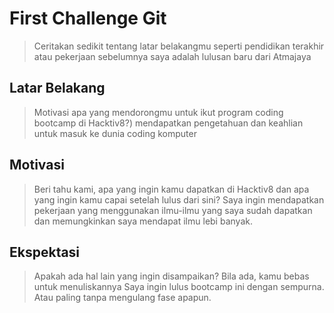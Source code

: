 # First Challenge Git

> Ceritakan sedikit tentang latar belakangmu seperti pendidikan terakhir atau pekerjaan sebelumnya
> saya adalah lulusan baru dari Atmajaya

## Latar Belakang

> Motivasi apa yang mendorongmu untuk ikut program coding bootcamp di Hacktiv8?)
> mendapatkan pengetahuan dan keahlian untuk masuk ke dunia coding komputer

## Motivasi

> Beri tahu kami, apa yang ingin kamu dapatkan di Hacktiv8 dan apa yang ingin kamu capai setelah lulus dari sini?
> Saya ingin mendapatkan pekerjaan yang menggunakan ilmu-ilmu yang saya sudah dapatkan dan memungkinkan saya mendapat ilmu lebi banyak.

## Ekspektasi

> Apakah ada hal lain yang ingin disampaikan? Bila ada, kamu bebas untuk menuliskannya
> Saya ingin lulus bootcamp ini dengan sempurna. Atau paling tanpa mengulang fase apapun.
